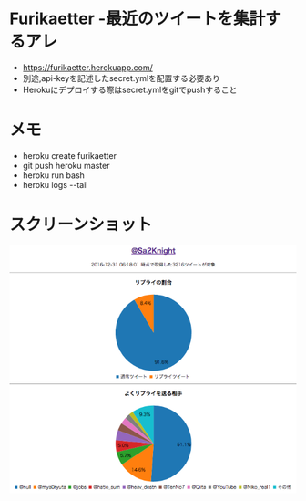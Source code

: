 # Furikaetter -最近のツイートを集計するアレ

* https://furikaetter.herokuapp.com/
* 別途,api-keyを記述したsecret.ymlを配置する必要あり
* Herokuにデプロイする際はsecret.ymlをgitでpushすること

# メモ

* heroku create furikaetter
* git push heroku master
* heroku run bash
* heroku logs --tail

# スクリーンショット

![SS](https://raw.githubusercontent.com/Sa2Knight/screenshot/master/furikaetter.png)
